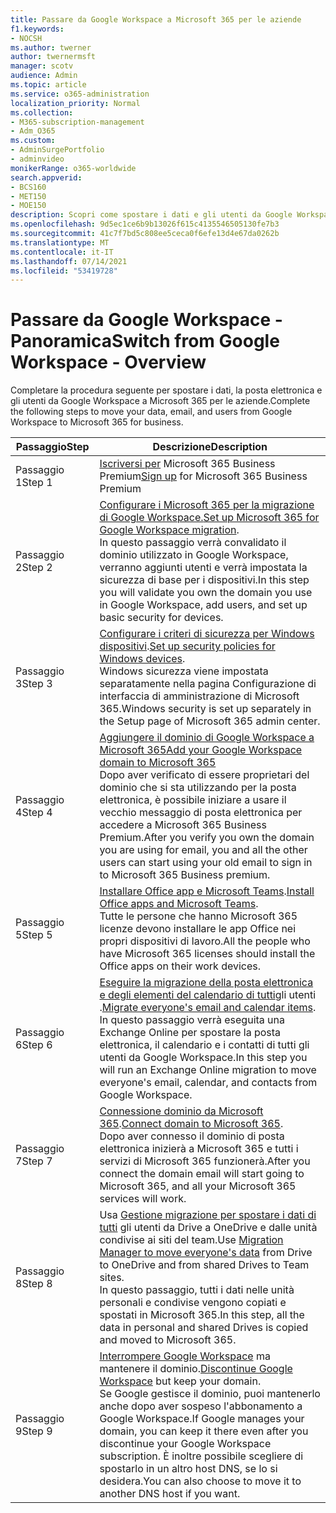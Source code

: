 ```yaml
---
title: Passare da Google Workspace a Microsoft 365 per le aziende
f1.keywords:
- NOCSH
ms.author: twerner
author: twernermsft
manager: scotv
audience: Admin
ms.topic: article
ms.service: o365-administration
localization_priority: Normal
ms.collection:
- M365-subscription-management
- Adm_O365
ms.custom:
- AdminSurgePortfolio
- adminvideo
monikerRange: o365-worldwide
search.appverid:
- BCS160
- MET150
- MOE150
description: Scopri come spostare i dati e gli utenti da Google Workspace a Microsoft 365 per le aziende.
ms.openlocfilehash: 9d5ec1ce6b9b13026f615c4135546505130fe7b3
ms.sourcegitcommit: 41c7f7bd5c808ee5ceca0f6efe13d4e67da0262b
ms.translationtype: MT
ms.contentlocale: it-IT
ms.lasthandoff: 07/14/2021
ms.locfileid: "53419728"
---
```

# <a name="switch-from-google-workspace---overview"></a><span data-ttu-id="87aa7-103">Passare da Google Workspace - Panoramica</span><span class="sxs-lookup"><span data-stu-id="87aa7-103">Switch from Google Workspace - Overview</span></span>

<span data-ttu-id="87aa7-104">Completare la procedura seguente per spostare i dati, la posta elettronica e gli utenti da Google Workspace a Microsoft 365 per le aziende.</span><span class="sxs-lookup"><span data-stu-id="87aa7-104">Complete the following steps to move your data, email, and users from Google Workspace to Microsoft 365 for business.</span></span>


| <span data-ttu-id="87aa7-105">Passaggio</span><span class="sxs-lookup"><span data-stu-id="87aa7-105">Step</span></span>  |<span data-ttu-id="87aa7-106">Descrizione</span><span class="sxs-lookup"><span data-stu-id="87aa7-106">Description</span></span>  |
|---------|---------|
|<span data-ttu-id="87aa7-107">Passaggio 1</span><span class="sxs-lookup"><span data-stu-id="87aa7-107">Step 1</span></span> |  <span data-ttu-id="87aa7-108">[Iscriversi per](../sign-up.md) Microsoft 365 Business Premium</span><span class="sxs-lookup"><span data-stu-id="87aa7-108">[Sign up](../sign-up.md) for Microsoft 365 Business Premium</span></span>       |
|<span data-ttu-id="87aa7-109">Passaggio 2</span><span class="sxs-lookup"><span data-stu-id="87aa7-109">Step 2</span></span> |   <span data-ttu-id="87aa7-110">[Configurare i Microsoft 365 per la migrazione di Google Workspace.](set-up-microsoft-365-forgoogle.md)</span><span class="sxs-lookup"><span data-stu-id="87aa7-110">[Set up Microsoft 365 for Google Workspace migration](set-up-microsoft-365-forgoogle.md).</span></span> </br> <span data-ttu-id="87aa7-111">In questo passaggio verrà convalidato il dominio utilizzato in Google Workspace, verranno aggiunti utenti e verrà impostata la sicurezza di base per i dispositivi.</span><span class="sxs-lookup"><span data-stu-id="87aa7-111">In this step you will validate you own the domain you use in Google Workspace, add users, and set up basic security for devices.</span></span> |
|<span data-ttu-id="87aa7-112">Passaggio 3</span><span class="sxs-lookup"><span data-stu-id="87aa7-112">Step 3</span></span> | <span data-ttu-id="87aa7-113">[Configurare i criteri di sicurezza per Windows dispositivi](../secure-win10-pcs.md).</span><span class="sxs-lookup"><span data-stu-id="87aa7-113">[Set up security policies for Windows devices](../secure-win10-pcs.md).</span></span></br> <span data-ttu-id="87aa7-114">Windows sicurezza viene impostata separatamente nella pagina Configurazione di interfaccia di amministrazione di Microsoft 365.</span><span class="sxs-lookup"><span data-stu-id="87aa7-114">Windows security is set up separately in the Setup page of Microsoft 365 admin center.</span></span> |
|<span data-ttu-id="87aa7-115">Passaggio 4</span><span class="sxs-lookup"><span data-stu-id="87aa7-115">Step 4</span></span>|[<span data-ttu-id="87aa7-116">Aggiungere il dominio di Google Workspace a Microsoft 365</span><span class="sxs-lookup"><span data-stu-id="87aa7-116">Add your Google Workspace domain to Microsoft 365</span></span>](add-google-domain.md) </br> <span data-ttu-id="87aa7-117">Dopo aver verificato di essere proprietari del dominio che si sta utilizzando per la posta elettronica, è possibile iniziare a usare il vecchio messaggio di posta elettronica per accedere a Microsoft 365 Business Premium.</span><span class="sxs-lookup"><span data-stu-id="87aa7-117">After you verify you own the domain you are using for email, you and all the other users can start using your old email to sign in to Microsoft 365 Business premium.</span></span> |
|<span data-ttu-id="87aa7-118">Passaggio 5</span><span class="sxs-lookup"><span data-stu-id="87aa7-118">Step 5</span></span> | <span data-ttu-id="87aa7-119">[Installare Office app e Microsoft Teams](../install-office.md).</span><span class="sxs-lookup"><span data-stu-id="87aa7-119">[Install Office apps and Microsoft Teams](../install-office.md).</span></span></br> <span data-ttu-id="87aa7-120">Tutte le persone che hanno Microsoft 365 licenze devono installare le app Office nei propri dispositivi di lavoro.</span><span class="sxs-lookup"><span data-stu-id="87aa7-120">All the people who have Microsoft 365 licenses should install the Office apps on their work devices.</span></span>|
|<span data-ttu-id="87aa7-121">Passaggio 6</span><span class="sxs-lookup"><span data-stu-id="87aa7-121">Step 6</span></span> | <span data-ttu-id="87aa7-122">[Eseguire la migrazione della posta elettronica e degli elementi del calendario di tutti](migrate-email.md)gli utenti .</span><span class="sxs-lookup"><span data-stu-id="87aa7-122">[Migrate everyone's email and calendar items](migrate-email.md).</span></span></br> <span data-ttu-id="87aa7-123">In questo passaggio verrà eseguita una Exchange Online per spostare la posta elettronica, il calendario e i contatti di tutti gli utenti da Google Workspace.</span><span class="sxs-lookup"><span data-stu-id="87aa7-123">In this step you will run an Exchange Online migration to move everyone's email, calendar, and contacts from Google Workspace.</span></span>  |
|<span data-ttu-id="87aa7-124">Passaggio 7</span><span class="sxs-lookup"><span data-stu-id="87aa7-124">Step 7</span></span> | <span data-ttu-id="87aa7-125">[Connessione dominio da Microsoft 365](connect-domain-tom365.md).</span><span class="sxs-lookup"><span data-stu-id="87aa7-125">[Connect domain to Microsoft 365](connect-domain-tom365.md).</span></span> </br> <span data-ttu-id="87aa7-126">Dopo aver connesso il dominio di posta elettronica inizierà a Microsoft 365 e tutti i servizi di Microsoft 365 funzionerà.</span><span class="sxs-lookup"><span data-stu-id="87aa7-126">After you connect the domain email will start going to Microsoft 365, and all your Microsoft 365 services will work.</span></span>|
|<span data-ttu-id="87aa7-127">Passaggio 8</span><span class="sxs-lookup"><span data-stu-id="87aa7-127">Step 8</span></span>|<span data-ttu-id="87aa7-128">Usa [Gestione migrazione per spostare i dati di tutti](/sharepointmigration/mm-google-overview) gli utenti da Drive a OneDrive e dalle unità condivise ai siti del team.</span><span class="sxs-lookup"><span data-stu-id="87aa7-128">Use [Migration Manager to move everyone's data](/sharepointmigration/mm-google-overview) from Drive to OneDrive and from shared Drives to Team sites.</span></span></br> <span data-ttu-id="87aa7-129">In questo passaggio, tutti i dati nelle unità personali e condivise vengono copiati e spostati in Microsoft 365.</span><span class="sxs-lookup"><span data-stu-id="87aa7-129">In this step, all the data in personal and shared Drives is copied and moved to Microsoft 365.</span></span>|
|<span data-ttu-id="87aa7-130">Passaggio 9</span><span class="sxs-lookup"><span data-stu-id="87aa7-130">Step 9</span></span>| <span data-ttu-id="87aa7-131">[Interrompere Google Workspace](cancel-google.md) ma mantenere il dominio.</span><span class="sxs-lookup"><span data-stu-id="87aa7-131">[Discontinue Google Workspace](cancel-google.md) but keep your domain.</span></span> </br> <span data-ttu-id="87aa7-132">Se Google gestisce il dominio, puoi mantenerlo anche dopo aver sospeso l'abbonamento a Google Workspace.</span><span class="sxs-lookup"><span data-stu-id="87aa7-132">If Google manages your domain, you can keep it there even after you discontinue your Google Workspace subscription.</span></span> <span data-ttu-id="87aa7-133">È inoltre possibile scegliere di spostarlo in un altro host DNS, se lo si desidera.</span><span class="sxs-lookup"><span data-stu-id="87aa7-133">You can also choose to move it to another DNS host if you want.</span></span>|

